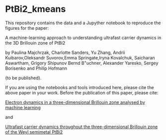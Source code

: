 # PtBi2_kmeans

This repository contains the data and a Jupyther notebook to reproduce the figures for the paper:

A machine-learning approach to understanding ultrafast carrier dynamics in the 3D Brillouin zone of PtBi2

by Paulina Majchrzak, Charlotte Sanders, Yu Zhang, Andrii Kuibarov,Oleksandr Suvorov,Emma Springate,Iryna Kovalchuk, Saicharan Aswartham, Grigory Shipunov Bernd B\"uchner, Alexander Yaresko, Sergey Borisenko and Philip Hofmann

(to be published).

If you are using the notebooks and tools introduced here, please cite the above paper in your work. Before the publication of this paper, please cite:

[Electron dynamics in a three-dimensional Brillouin zone analysed by machine learning](https://arxiv.org/abs/2406.10550)

and 

[Ultrafast carrier dynamics throughout the three-dimensional Brillouin zone of the Weyl semimetal PtBi2](https://arxiv.org/abs/2406.10551) 

